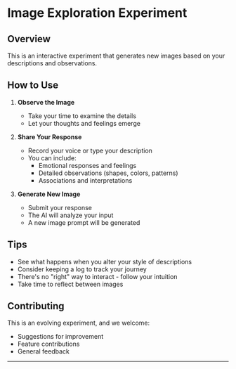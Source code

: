 # Image Exploration Experiment

## Overview
This is an interactive experiment that generates new images based on your descriptions and observations.

## How to Use

1. **Observe the Image**
   - Take your time to examine the details
   - Let your thoughts and feelings emerge

2. **Share Your Response**
   - Record your voice or type your description
   - You can include:
     - Emotional responses and feelings
     - Detailed observations (shapes, colors, patterns)
     - Associations and interpretations

3. **Generate New Image**
   - Submit your response
   - The AI will analyze your input
   - A new image prompt will be generated

## Tips
- See what happens when you alter your style of descriptions
- Consider keeping a log to track your journey
- There's no "right" way to interact - follow your intuition
- Take time to reflect between images

## Contributing
This is an evolving experiment, and we welcome:
- Suggestions for improvement
- Feature contributions
- General feedback

---


